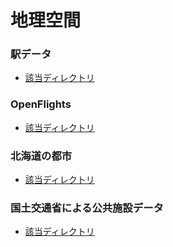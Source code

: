 # 地理空間


### 駅データ

- [該当ディレクトリ](/駅データ)


### OpenFlights

- [該当ディレクトリ](/OpenFlights)


### 北海道の都市

- [該当ディレクトリ](/北海道の都市)


### 国土交通省による公共施設データ

- [該当ディレクトリ](/公共施設)